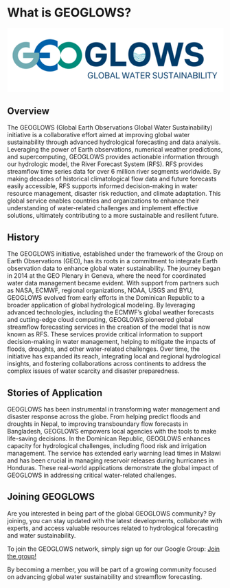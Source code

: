 # What is GEOGLOWS?

![image](static/images/NewGEOGLOWSLOGO.png)

## Overview

The GEOGLOWS (Global Earth Observations Global Water Sustainability) initiative is a collaborative effort aimed at improving global water
sustainability through advanced hydrological forecasting and data analysis. Leveraging the power of Earth observations, numerical weather predictions,
and supercomputing, GEOGLOWS provides actionable information through our hydrologic model, the River Forecast System (RFS). RFS provides streamflow
time series data for over 6 million river segments worldwide. By making decades of historical climatological flow data and future forecasts easily
accessible, RFS supports informed decision-making in water resource management, disaster risk reduction, and climate adaptation. This global service
enables countries and organizations to enhance their understanding of water-related challenges and implement effective solutions, ultimately
contributing to a more sustainable and resilient future.

## History

The GEOGLOWS initiative, established under the framework of the Group on Earth Observations (GEO), has its roots in a commitment to integrate Earth
observation data to enhance global water sustainability. The journey began in 2014 at the GEO Plenary in Geneva, where the need for coordinated water
data management became evident. With support from partners such as NASA, ECMWF, regional organizations, NOAA, USGS and BYU, GEOGLOWS evolved from early efforts in the
Dominican Republic to a broader application of global hydrological modeling. By leveraging advanced technologies, including the ECMWF’s global weather
forecasts and cutting-edge cloud computing, GEOGLOWS pioneered global streamflow forecasting services in the creation of the model that is now known
as RFS. These services provide critical information to support decision-making in water management, helping to mitigate the impacts of floods,
droughts, and other water-related challenges. Over time, the initiative has expanded its reach, integrating local and regional hydrological insights,
and fostering collaborations across continents to address the complex issues of water scarcity and disaster preparedness.

## Stories of Application

GEOGLOWS has been instrumental in transforming water management and disaster response across the globe. From helping predict floods and droughts in
Nepal, to improving transboundary flow forecasts in Bangladesh, GEOGLOWS empowers local agencies with the tools to make life-saving decisions. In the
Dominican Republic, GEOGLOWS enhances capacity for hydrological challenges, including flood risk and irrigation management. The service has extended
early warning lead times in Malawi and has been crucial in managing reservoir releases during hurricanes in Honduras. These real-world applications
demonstrate the global impact of GEOGLOWS in addressing critical water-related challenges.

## Joining GEOGLOWS

Are you interested in being part of the global GEOGLOWS community? By joining, you can stay updated with the latest developments, collaborate with
experts, and access valuable resources related to hydrological forecasting and water sustainability.

To join the GEOGLOWS network, simply sign up for our Google Group:
[Join the group!](https://groups.google.com/g/geoglows)

By becoming a member, you will be part of a growing community focused on advancing global water sustainability and streamflow forecasting.
